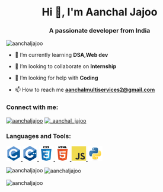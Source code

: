 <h1 align="center">Hi 👋, I'm Aanchal Jajoo</h1>
<h3 align="center">A passionate developer from India</h3>

<p align="left"> <img src="https://komarev.com/ghpvc/?username=aanchaljajoo&label=Profile%20views&color=0e75b6&style=flat" alt="aanchaljajoo" /> </p>

- 🌱 I’m currently learning **DSA,Web dev**

- 👯 I’m looking to collaborate on **Internship**

- 🤝 I’m looking for help with **Coding**

- 📫 How to reach me **aanchalmultiservices2@gmail.com**

<h3 align="left">Connect with me:</h3>
<p align="left">
<a href="https://linkedin.com/in/aanchaljajoo" target="blank"><img align="center" src="https://raw.githubusercontent.com/rahuldkjain/github-profile-readme-generator/master/src/images/icons/Social/linked-in-alt.svg" alt="aanchaljajoo" height="30" width="40" /></a>
<a href="https://instagram.com/_aanchal_jajoo" target="blank"><img align="center" src="https://raw.githubusercontent.com/rahuldkjain/github-profile-readme-generator/master/src/images/icons/Social/instagram.svg" alt="_aanchal_jajoo" height="30" width="40" /></a>
</p>

<h3 align="left">Languages and Tools:</h3>
<p align="left"> <a href="https://www.cprogramming.com/" target="_blank" rel="noreferrer"> <img src="https://raw.githubusercontent.com/devicons/devicon/master/icons/c/c-original.svg" alt="c" width="40" height="40"/> </a> <a href="https://www.w3schools.com/cpp/" target="_blank" rel="noreferrer"> <img src="https://raw.githubusercontent.com/devicons/devicon/master/icons/cplusplus/cplusplus-original.svg" alt="cplusplus" width="40" height="40"/> </a> <a href="https://www.w3schools.com/css/" target="_blank" rel="noreferrer"> <img src="https://raw.githubusercontent.com/devicons/devicon/master/icons/css3/css3-original-wordmark.svg" alt="css3" width="40" height="40"/> </a> <a href="https://www.w3.org/html/" target="_blank" rel="noreferrer"> <img src="https://raw.githubusercontent.com/devicons/devicon/master/icons/html5/html5-original-wordmark.svg" alt="html5" width="40" height="40"/> </a> <a href="https://developer.mozilla.org/en-US/docs/Web/JavaScript" target="_blank" rel="noreferrer"> <img src="https://raw.githubusercontent.com/devicons/devicon/master/icons/javascript/javascript-original.svg" alt="javascript" width="40" height="40"/> </a> <a href="https://www.python.org" target="_blank" rel="noreferrer"> <img src="https://raw.githubusercontent.com/devicons/devicon/master/icons/python/python-original.svg" alt="python" width="40" height="40"/> </a> </p>

<p><img align="left" src="https://github-readme-stats.vercel.app/api/top-langs?username=aanchaljajoo&show_icons=true&locale=en&layout=compact" alt="aanchaljajoo" /></p>

<p>&nbsp;<img align="center" src="https://github-readme-stats.vercel.app/api?username=aanchaljajoo&show_icons=true&locale=en" alt="aanchaljajoo" /></p>

<p><img align="center" src="https://github-readme-streak-stats.herokuapp.com/?user=aanchaljajoo&" alt="aanchaljajoo" /></p>
